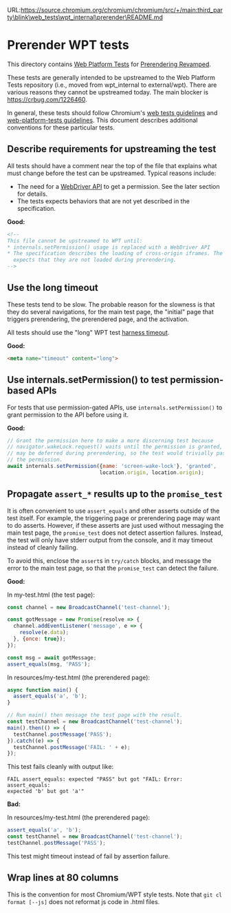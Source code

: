 URL:https://source.chromium.org/chromium/chromium/src/+/main:third_party\blink\web_tests\wpt_internal\prerender\README.md
# Prerender WPT tests

This directory contains [Web Platform
Tests](/third_party/blink/web_tests/external/wpt) for [Prerendering
Revamped](https://wicg.github.io/nav-speculation/prerendering.html).

These tests are generally intended to be upstreamed to the Web Platform Tests
repository (i.e., moved from wpt_internal to external/wpt). There are various
reasons they cannot be upstreamed today. The main blocker is
https://crbug.com/1226460.

In general, these tests should follow Chromium's [web tests
guidelines](/docs/testing/web_tests_tips.md) and [web-platform-tests
guidelines](/docs/testing/web_platform_tests.md). This document describes
additional conventions for these particular tests.

## Describe requirements for upstreaming the test

All tests should have a comment near the top of the file that explains what must
change before the test can be upstreamed. Typical reasons include:
* The need for a [WebDriver API](https://crbug.com/1226460) to get a permission.
  See the later section for details.
* The tests expects behaviors that are not yet described in the specification.

**Good:**
```html
<!--
This file cannot be upstreamed to WPT until:
* internals.setPermission() usage is replaced with a WebDriver API
* The specification describes the loading of cross-origin iframes. The test
  expects that they are not loaded during prerendering.
-->
```

## Use the long timeout

These tests tend to be slow. The probable reason for the slowness is that they
do several navigations, for the main test page, the "initial" page that triggers
prerendering, the prerendered page, and the activation.

All tests should use the "long" WPT test [harness
timeout](https://web-platform-tests.org/writing-tests/testharness-api.html#harness-timeout).

**Good:**
```html
<meta name="timeout" content="long">
```

## Use internals.setPermission() to test permission-based APIs

For tests that use permission-gated APIs, use `internals.setPermission()` to
grant permission to the API before using it.

**Good:**

```js
// Grant the permission here to make a more discerning test because
// navigator.wakeLock.request() waits until the permission is granted, which
// may be deferred during prerendering, so the test would trivially pass without
// the permission.
await internals.setPermission({name: 'screen-wake-lock'}, 'granted',
                              location.origin, location.origin);
```

## Propagate `assert_*` results up to the `promise_test`

It is often convenient to use `assert_equals` and other asserts outside of the
test itself. For example, the triggering page or prerendering page may want to
do asserts. However, if these asserts are just used without messaging the main
test page, the `promise_test` does not detect assertion failures.  Instead, the
test will only have stderr output from the console, and it may timeout instead
of cleanly failing.

To avoid this, enclose the `assert`s in `try/catch` blocks, and message the
error to the main test page, so that the `promise_test` can detect the failure.

**Good:**

In my-test.html (the test page):
```js
const channel = new BroadcastChannel('test-channel');

const gotMessage = new Promise(resolve => {
  channel.addEventListener('message', e => {
    resolve(e.data);
  }, {once: true});
});

const msg = await gotMessage;
assert_equals(msg, 'PASS');
```

In resources/my-test.html (the prerendered page):
```js
async function main() {
  assert_equals('a', 'b');
}

// Run main() then message the test page with the result.
const testChannel = new BroadcastChannel('test-channel');
main().then(() => {
  testChannel.postMessage('PASS');
}).catch((e) => {
  testChannel.postMessage('FAIL: ' + e);
});
```

This test fails cleanly with output like:
```
FAIL assert_equals: expected "PASS" but got "FAIL: Error: assert_equals:
expected 'b' but got 'a'"
```

**Bad:**

In resources/my-test.html (the prerendered page):

```js
assert_equals('a', 'b');
const testChannel = new BroadcastChannel('test-channel');
testChannel.postMessage('PASS');
```

This test might timeout instead of fail by assertion failure.

## Wrap lines at 80 columns

This is the convention for most Chromium/WPT style tests. Note that
`git cl format [--js]` does not reformat js code in .html files.
